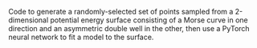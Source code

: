 Code to generate a randomly-selected set of points sampled from a 2-dimensional potential energy surface consisting of a Morse curve in one direction and an asymmetric double well in the other, then use a PyTorch neural network to fit a model to the surface.
